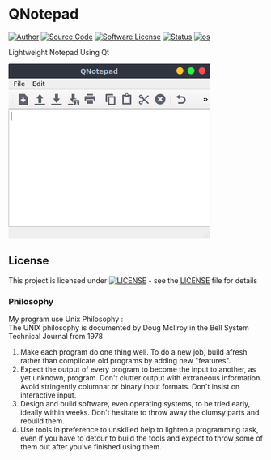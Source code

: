 # QNotepad

[![Author](https://img.shields.io/badge/author-aerphanas-blue.svg)](https://gitlab.com/aerphanas)
[![Source Code](https://img.shields.io/badge/source-aerphanas/QNotepad-blue.svg)](https://gitlab.com/aerphanas/QNotepad/tree/master/source)
[![Software License](https://img.shields.io/badge/license-GNU_GPLv3-brightgreen.svg)](https://gitlab.com/aerphanas/QNotepad#license)
[![Status](https://img.shields.io/badge/Status-Development-red.svg)](https://gitlab.com/aerphanas/QNotepad/blob/master/README.md)
[![os](https://img.shields.io/badge/os-GNU/Linux-red.svg)](https://www.gnu.org/gnu/linux-and-gnu.en.html)

Lightweight Notepad Using Qt  

![screenshot](https://raw.githubusercontent.com/aerphanas/QNotepad/master/screenshot/Screenshot%20at%202019-04-04%2018-47-46.png)

## **License**

This project is licensed under [![LICENSE](https://www.gnu.org/graphics/gplv3-with-text-84x42.png)](https://gitlab.com/aerphanas/QNotepad/blob/master/LICENSE) - see the [LICENSE](https://gitlab.com/aerphanas/QNotepad/blob/master/LICENSE) file for details

### Philosophy
My program use Unix Philosophy :  
The UNIX philosophy is documented by Doug McIlroy in the Bell System Technical Journal from 1978  
1. Make each program do one thing well. To do a new job, build afresh rather than complicate old programs by adding new "features".
2. Expect the output of every program to become the input to another, as yet unknown, program. Don't clutter output with extraneous information. Avoid stringently columnar or binary input formats. Don't insist on interactive input.
3. Design and build software, even operating systems, to be tried early, ideally within weeks. Don't hesitate to throw away the clumsy parts and rebuild them.
4. Use tools in preference to unskilled help to lighten a programming task, even if you have to detour to build the tools and expect to throw some of them out after you've finished using them.
